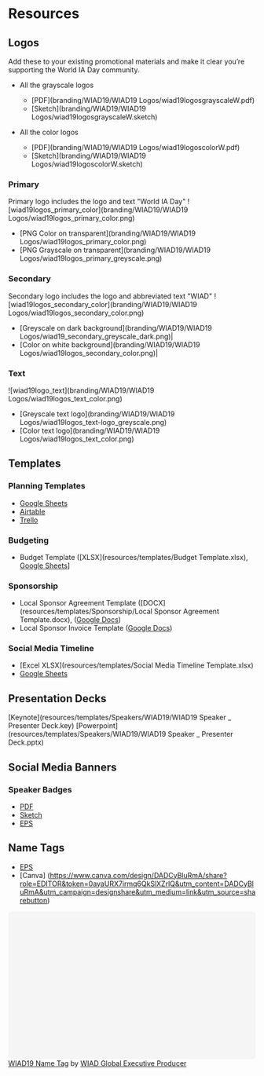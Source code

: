 # Resources

## Logos

Add these to your existing promotional materials and make it clear you’re supporting the World IA Day community.

- All the grayscale logos
  - [PDF](branding/WIAD19/WIAD19 Logos/wiad19logosgrayscaleW.pdf)
  - [Sketch](branding/WIAD19/WIAD19 Logos/wiad19logosgrayscaleW.sketch)

- All the color logos
  - [PDF](branding/WIAD19/WIAD19 Logos/wiad19logoscolorW.pdf)
  - [Sketch](branding/WIAD19/WIAD19 Logos/wiad19logoscolorW.sketch)

### Primary
Primary logo includes the logo and text "World IA Day"
![wiad19logos_primary_color](branding/WIAD19/WIAD19 Logos/wiad19logos_primary_color.png)
- [PNG Color on transparent](branding/WIAD19/WIAD19 Logos/wiad19logos_primary_color.png)
- [PNG Grayscale on transparent](branding/WIAD19/WIAD19 Logos/wiad19logos_primary_greyscale.png)

### Secondary
Secondary logo includes the logo and abbreviated text "WIAD"
![wiad19logos_secondary_color](branding/WIAD19/WIAD19 Logos/wiad19logos_secondary_color.png)
- [Greyscale on dark background](branding/WIAD19/WIAD19 Logos/wiad19_secondary_greyscale_dark.png)|
- [Color on white background](branding/WIAD19/WIAD19 Logos/wiad19logos_secondary_color.png)|

### Text
![wiad19logo_text](branding/WIAD19/WIAD19 Logos/wiad19logos_text_color.png)
- [Greyscale text logo](branding/WIAD19/WIAD19 Logos/wiad19logos_text-logo_greyscale.png)
- [Color text logo](branding/WIAD19/WIAD19 Logos/wiad19logos_text_color.png)

## Templates

### Planning Templates
- [Google Sheets](https://docs.google.com/spreadsheets/d/1UhHgN5sBw4mg1OFH4Om9L_H7WkYimvYdTvfjwkuryj0/edit?usp=sharing)
- [Airtable](https://airtable.com/shr9Duzt4BGyMnFqB)
- [Trello](https://trello.com/b/G89JhAqo)

### Budgeting
- Budget Template ([XLSX](resources/templates/Budget Template.xlsx), [Google Sheets](https://drive.google.com/open?id=1xzoZakOEnPWtNcXJGPXyeMr4FBkduF_fV-FPRmWLHOA)]

### Sponsorship
- Local Sponsor Agreement Template ([DOCX](resources/templates/Sponsorship/Local Sponsor Agreement Template.docx), ([Google Docs](https://drive.google.com/open?id=1sLRu-6qQ8ayuO58EVBRcrQEpnpy6aAMmOuZqDNEa5KA))
- Local Sponsor Invoice Template ([Google Docs](https://drive.google.com/open?id=1vyTt7ob5eDKWHPVeeJGFl1YZOycsyEn-b9jo-3iTMSQ))

### Social Media Timeline
- [Excel XLSX](resources/templates/Social Media Timeline Template.xlsx)
- [Google Sheets](https://docs.google.com/spreadsheets/d/1CUj-dDC5GT_jNJiF0Ij9YwjespKvM_pVVtdpxL_Xjqk/edit?usp=sharing)

## Presentation Decks

[Keynote](resources/templates/Speakers/WIAD19/WIAD19 Speaker _ Presenter Deck.key)
[Powerpoint](resources/templates/Speakers/WIAD19/WIAD19 Speaker _ Presenter Deck.pptx)

## Social Media Banners

### Speaker Badges

- [PDF](resources/templates/Speakers/WIAD19/WIAD19-SOCIAL_SQUARE_SPEAKER.pdf)
- [Sketch](resources/templates/Speakers/WIAD19/WIAD19-SOCIAL_SQUARE_SPEAKER.sketch)
- [EPS](resources/templates/Speakers/WIAD19/WIAD19-SOCIAL_SQUARE_SPEAKER.eps)

## Name Tags
- [EPS](resources/templates/WIAD_NAMETAGS.eps)
- [Canva] (https://www.canva.com/design/DADCyBluRmA/share?role=EDITOR&token=0ayaURX7irmq6QkSlXZrlQ&utm_content=DADCyBluRmA&utm_campaign=designshare&utm_medium=link&utm_source=sharebutton)

<div class="canva-embed" data-height-ratio="0.5882" data-design-id="DADCyBluRmA" style="padding:58.81999999999999% 5px 5px 5px;background:rgba(0,0,0,0.03);border-radius:8px;"></div>
<script async src="https://sdk.canva.com/v1/embed.js"></script><a href="https://www.canva.com/design/DADCyBluRmA/view?utm_content=DADCyBluRmA&utm_campaign=designshare&utm_medium=embeds&utm_source=link" target="_blank">WIAD19 Name Tag</a> by <a href="https://www.canva.com/producer95?utm_campaign=designshare&utm_medium=embeds&utm_source=link" target="_blank">WIAD Global Executive Producer</a>
